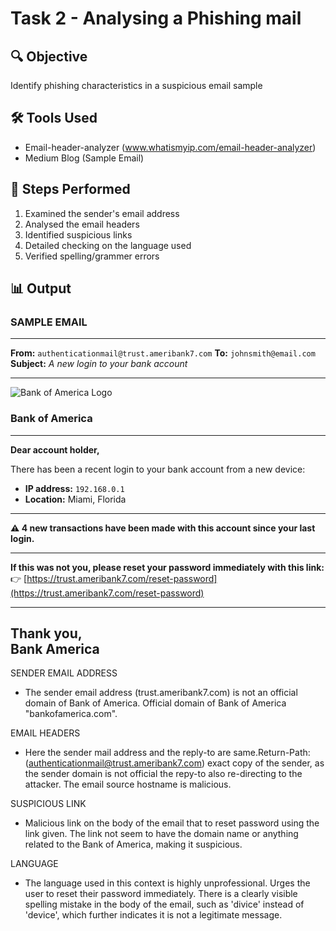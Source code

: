 # Task 2 - Analysing a Phishing mail

## 🔍 Objective
  Identify phishing characteristics in a suspicious email sample 

## 🛠 Tools Used
  - Email-header-analyzer  (www.whatismyip.com/email-header-analyzer)
  - Medium Blog (Sample Email)

## 🧪 Steps Performed
  1. Examined the sender's email address
  2. Analysed the email headers
  3. Identified suspicious links
  4. Detailed checking on the language used
  5. Verified spelling/grammer errors

## 📊 Output

### **SAMPLE EMAIL** ###
---------------------------------------------------------------------------------------------
**From:** `authenticationmail@trust.ameribank7.com`  **To:** `johnsmith@email.com`  
**Subject:** *A new login to your bank account*

---

![Bank of America Logo](https://upload.wikimedia.org/wikipedia/commons/thumb/e/e3/Bank_of_America_logo.svg/320px-Bank_of_America_logo.svg.png)  
### **Bank of America**

---

**Dear account holder,**

There has been a recent login to your bank account from a new device:

- **IP address:** `192.168.0.1`  
- **Location:** Miami, Florida

---

**⚠️ 4 new transactions have been made with this account since your last login.**

---

**If this was not you, please reset your password immediately with this link:**  
👉 [https://trust.ameribank7.com/reset-password](https://trust.ameribank7.com/reset-password)

---

Thank you,  
**Bank America**
--------------------------------------------------------------------------------------------


  SENDER EMAIL ADDRESS
  - The sender email address (trust.ameribank7.com) is not an official domain of Bank of America. Official domain of Bank of America "bankofamerica.com". 

  EMAIL HEADERS
  - Here the sender mail address and the reply-to are same.Return-Path:(<authenticationmail@trust.ameribank7.com>) exact copy of the sender, as the sender domain is not official the repy-to also re-directing to the attacker. The email source hostname is malicious.

  SUSPICIOUS LINK
  - Malicious link on the body of the email that to reset password using the link given. The link not seem to have the domain name or anything related to the Bank of America, making it suspicious.
  
  LANGUAGE
  - The language used in this context is highly unprofessional. Urges the user to reset their password immediately. There is a clearly visible spelling mistake in the body of the email, such as 'divice' instead of 'device', which further indicates it is not a legitimate message.
    
